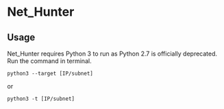 # Net_Hunter

## Usage

Net_Hunter requires Python 3 to run as Python 2.7 is officially deprecated.
Run the command in terminal.

```
python3 --target [IP/subnet]
```
or
```
python3 -t [IP/subnet]
```



